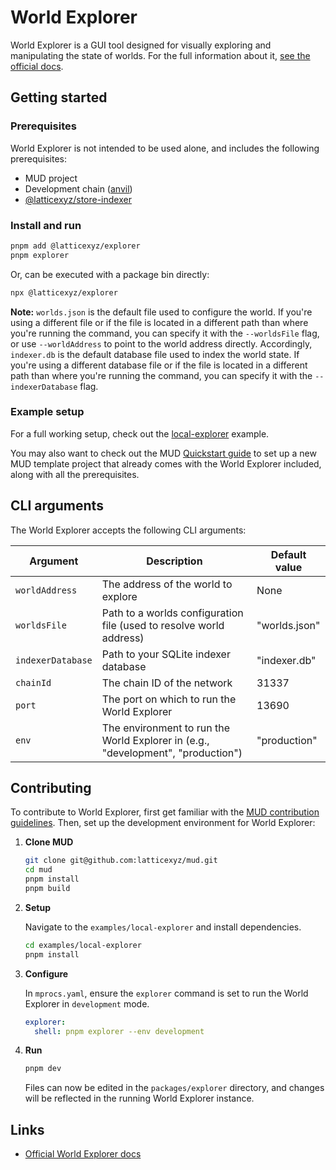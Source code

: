 # World Explorer

World Explorer is a GUI tool designed for visually exploring and manipulating the state of worlds.
For the full information about it, [see the official docs](http://mud.dev/world-explorer).

## Getting started

### Prerequisites

World Explorer is not intended to be used alone, and includes the following prerequisites:

- MUD project
- Development chain ([anvil](https://book.getfoundry.sh/anvil/))
- [@latticexyz/store-indexer](https://www.npmjs.com/package/@latticexyz/store-indexer)

### Install and run

```sh
pnpm add @latticexyz/explorer
pnpm explorer
```

Or, can be executed with a package bin directly:

```sh
npx @latticexyz/explorer
```

**Note:** `worlds.json` is the default file used to configure the world. If you're using a different file or if the file is located in a different path than where you're running the command, you can specify it with the `--worldsFile` flag, or use `--worldAddress` to point to the world address directly. Accordingly, `indexer.db` is the default database file used to index the world state. If you're using a different database file or if the file is located in a different path than where you're running the command, you can specify it with the `--indexerDatabase` flag.

### Example setup

For a full working setup, check out the [local-explorer](https://github.com/latticexyz/mud/tree/main/examples/local-explorer) example.

You may also want to check out the MUD [Quickstart guide](https://mud.dev/quickstart) to set up a new MUD template project that already comes with the World Explorer included, along with all the prerequisites.

## CLI arguments

The World Explorer accepts the following CLI arguments:

| Argument          | Description                                                                      | Default value |
| ----------------- | -------------------------------------------------------------------------------- | ------------- |
| `worldAddress`    | The address of the world to explore                                              | None          |
| `worldsFile`      | Path to a worlds configuration file (used to resolve world address)              | "worlds.json" |
| `indexerDatabase` | Path to your SQLite indexer database                                             | "indexer.db"  |
| `chainId`         | The chain ID of the network                                                      | 31337         |
| `port`            | The port on which to run the World Explorer                                      | 13690         |
| `env`             | The environment to run the World Explorer in (e.g., "development", "production") | "production"  |

## Contributing

To contribute to World Explorer, first get familiar with the [MUD contribution guidelines](https://mud.dev/contribute). Then, set up the development environment for World Explorer:

1. **Clone MUD**

   ```sh
   git clone git@github.com:latticexyz/mud.git
   cd mud
   pnpm install
   pnpm build
   ```

2. **Setup**

   Navigate to the `examples/local-explorer` and install dependencies.

   ```sh
   cd examples/local-explorer
   pnpm install
   ```

3. **Configure**

   In `mprocs.yaml`, ensure the `explorer` command is set to run the World Explorer in `development` mode.

   ```yaml
   explorer:
     shell: pnpm explorer --env development
   ```

4. **Run**

   ```sh
   pnpm dev
   ```

   Files can now be edited in the `packages/explorer` directory, and changes will be reflected in the running World Explorer instance.

## Links

- [Official World Explorer docs](https://mud.dev/world-explorer)
